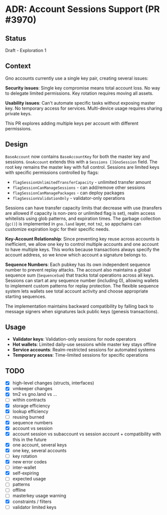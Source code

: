 # ADR: Account Sessions Support (PR #3970)

## Status

Draft - Exploration 1

## Context

Gno accounts currently use a single key pair, creating several issues:

**Security issues**: Single key compromise means total account loss. No way to
delegate limited permissions. Key rotation requires moving all assets.

**Usability issues**: Can't automate specific tasks without exposing master key.
No temporary access for services. Multi-device usage requires sharing private
keys.

This PR explores adding multiple keys per account with different permissions.

## Design

`BaseAccount` now contains `BaseAccountKey` for both the master key and
sessions. `GnoAccount` extends this with a `Sessions []GnoSession` field. The
root key remains the master key with full control. Sessions are limited keys
with specific permissions controlled by flags:

- `flagSessionUnlimitedTransferCapacity` - unlimited transfer amount
- `flagSessionCanManageSessions` - can add/remove other sessions  
- `flagSessionCanManagePackages` - can deploy packages
- `flagSessionValidationOnly` - validator-only operations

Sessions can have transfer capacity limits that decrease with use (transfers
are allowed if capacity is non-zero or unlimited flag is set), realm access
whitelists using glob patterns, and expiration times. The garbage collection
(`gc()`) is implemented in `gno.land` layer, not `tm2`, so appchains can
customize expiration logic for their specific needs.

**Key-Account Relationship**: Since preventing key reuse across accounts is
inefficient, we allow one key to control multiple accounts and one account to
have multiple keys. This works because transactions always specify the account
address, so we know which account a signature belongs to.

**Sequence Numbers**: Each pubkey has its own independent sequence number to
prevent replay attacks. The account also maintains a global sequence sum
(`SequenceSum`) that tracks total operations across all keys. Sessions can
start at any sequence number (including 0), allowing wallets to implement
custom patterns for replay protection. The flexible sequence system lets
wallets see total account activity and choose appropriate starting sequences.

The implementation maintains backward compatibility by falling back to message
signers when signatures lack public keys (genesis transactions).

## Usage

- **Validator keys**: Validation-only sessions for node operators
- **Hot wallets**: Limited daily-use sessions while master key stays offline
- **Service accounts**: Realm-restricted sessions for automated systems
- **Temporary access**: Time-limited sessions for specific operations

## TODO

- [x] high-level changes (structs, interfaces)
- [x] vmkeeper changes
- [x] tm2 vs gno.land vs ...
- [ ] within contracts
- [x] storage efficiency
- [x] lookup efficiency
- [ ] reusing burned
- [x] sequence numbers
- [x] account vs session
- [x] account session vs subaccount vs session account + compatibility with this in the future
- [x] one account, several keys
- [x] one key, several accounts
- [ ] key rotation
- [x] new error codes
- [ ] inter-wallet
- [x] self-expiring
- [ ] expected usage
- [ ] patterns
- [ ] offline
- [ ] masterkey usage warning
- [x] constraints / filters
- [ ] validator limited keys